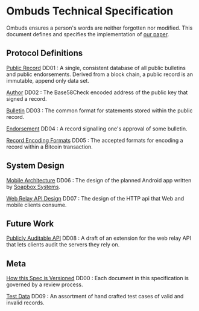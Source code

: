 Ombuds Technical Specification
==============================
Ombuds ensures a person's words are neither forgotten nor modified.
This document defines and specifies the implementation of [our paper](/research/).

Protocol Definitions
--------------------
[Public Record](public-record) DD01
:   A single, consistent database of all public bulletins and public endorsements. Derived from a block chain, a public record is an immutable, append only data set.

[Author](author) DD02
:   The Base58Check encoded address of the public key that signed a record.

[Bulletin](bulletin) DD03
:   The common format for statements stored within the public record.

[Endorsement](endorsement) DD04
:   A record signalling one's approval of some bulletin.

[Record Encoding Formats](encode-formats) DD05
:   The accepted formats for encoding a record within a Bitcoin transaction.

System Design
-------------

[Mobile Architecture](mobile-arch) DD06
:   The design of the planned Android app written by [Soapbox Systems](http://soapbox.systems).

[Web Relay API Design](web-relay-api) DD07
:   The design of the HTTP api that Web and mobile clients consume.

Future Work
-----------

[Publicly Auditable API](audit-api-exten) DD08
:   A draft of an extension for the web relay API that lets clients audit the servers they rely on.


Meta
----

[How this Spec is Versioned](versions) DD00
:   Each document in this specification is governed by a review process.

[Test Data](test-data) DD09
:   An assortment of hand crafted test cases of valid and invalid records.
